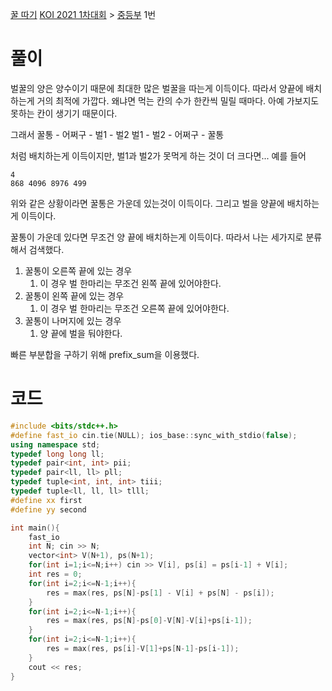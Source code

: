 [꿀 따기](https://www.acmicpc.net/problem/21758)
[KOI 2021 1차대회](https://www.acmicpc.net/category/528) > [중등부](https://www.acmicpc.net/category/detail/2541) 1번

# 풀이
벌꿀의 양은 양수이기 때문에 최대한 많은 벌꿀을 따는게 이득이다. 
따라서 양끝에 배치하는게 거의 최적에 가깝다. 
왜냐면 먹는 칸의 수가 한칸씩 밀릴 때마다. 
아예 가보지도 못하는 칸이 생기기 때문이다.

그래서 
꿀통 - 어쩌구 - 벌1 - 벌2
벌1 - 벌2 - 어쩌구 - 꿀통

처럼 배치하는게 이득이지만, 
벌1과 벌2가 못먹게 하는 것이 더 크다면... 예를 들어
```
4
868 4096 8976 499
```
위와 같은 상황이라면 꿀통은 가운데 있는것이 이득이다. 그리고 벌을 양끝에 배치하는게 이득이다. 

꿀통이 가운데 있다면 무조건 양 끝에 배치하는게 이득이다. 
따라서 나는 세가지로 분류해서 검색했다. 

1. 꿀통이 오른쪽 끝에 있는 경우
	1. 이 경우 벌 한마리는 무조건 왼쪽 끝에 있어야한다.
2. 꿀통이 왼쪽 끝에 있는 경우
	1. 이 경우 벌 한마리는 무조건 오른쪽 끝에 있어야한다.
3. 꿀통이 나머지에 있는 경우
	1. 양 끝에 벌을 둬야한다.

빠른 부분합을 구하기 위해 prefix_sum을 이용했다. 
# 코드
```cpp
#include <bits/stdc++.h>
#define fast_io cin.tie(NULL); ios_base::sync_with_stdio(false);
using namespace std;
typedef long long ll;
typedef pair<int, int> pii;
typedef pair<ll, ll> pll;
typedef tuple<int, int, int> tiii;
typedef tuple<ll, ll, ll> tlll;
#define xx first
#define yy second

int main(){
    fast_io
    int N; cin >> N;
    vector<int> V(N+1), ps(N+1);
    for(int i=1;i<=N;i++) cin >> V[i], ps[i] = ps[i-1] + V[i];
    int res = 0;
    for(int i=2;i<=N-1;i++){
        res = max(res, ps[N]-ps[1] - V[i] + ps[N] - ps[i]);
    }
    for(int i=2;i<=N-1;i++){
        res = max(res, ps[N]-ps[0]-V[N]-V[i]+ps[i-1]);
    }
    for(int i=2;i<=N-1;i++){
        res = max(res, ps[i]-V[1]+ps[N-1]-ps[i-1]);
    }
    cout << res;
}
```
